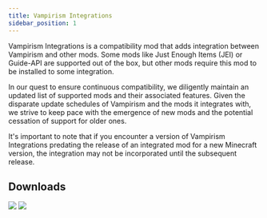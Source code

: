 ```yaml
---
title: Vampirism Integrations
sidebar_position: 1
---
```


Vampirism Integrations is a compatibility mod that adds integration between Vampirism and other mods. Some mods like Just Enough Items (JEI) or Guide-API are supported out of the box, but other mods require this mod to be installed to some integration.

In our quest to ensure continuous compatibility, we diligently maintain an updated list of supported mods and their associated features. Given the disparate update schedules of Vampirism and the mods it integrates with, we strive to keep pace with the emergence of new mods and the potential cessation of support for older ones.

It's important to note that if you encounter a version of Vampirism Integrations predating the release of an integrated mod for a new Minecraft version, the integration may not be incorporated until the subsequent release.

## Downloads
[![](https://cdn.jsdelivr.net/npm/@intergrav/devins-badges@3/assets/cozy/available/curseforge_vector.svg)](https://www.curseforge.com/minecraft/mc-mods/vampirism-integrations)
[![](https://cdn.jsdelivr.net/npm/@intergrav/devins-badges@3/assets/cozy/available/modrinth_vector.svg)](https://modrinth.com/mod/vampirism-integrations)